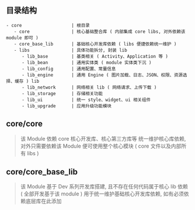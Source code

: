 
## 目录结构

```
- core                   | 根目录
   - core                | 核心基础整合库 ( 内部集成 core libs, 对外依赖该 module 即可 )
   - core_base_lib       | 基础核心开发库依赖 ( libs 便捷依赖统一维护 )
   - libs                | 具体功能拆分, 封装 lib
      - lib_base         | 基类相关 ( Activity、Application 等 )
      - lib_bean         | 通用实体类 ( module 实体类下沉 )
      - lib_config       | 通用配置、常量信息
      - lib_engine       | 通用 Engine ( 图片加载、日志、JSON、权限、资源选择、缓存 ) lib
      - lib_network      | 网络相关 lib ( 网络请求、上传下载 )
      - lib_storage      | 存储相关功能
      - lib_ui           | 统一 style、widget、ui 相关组件
      - lib_upgrade      | 应用升级功能模块
```

## core/core
> 该 Module 依赖 core 核心开发库、核心第三方库等
> 统一维护核心库依赖, 对外只需要依赖该 Module 便可使用整个核心模块 ( core 文件以及内部所有 libs )

## core/core_base_lib
> 该 Module 基于 Dev 系列开发库搭建, 且不存在任何代码属于核心 lib 依赖 ( 全部开发基于该 module )
> 用于统一维护基础核心开发库依赖, 如有必须依赖底层库在此添加

